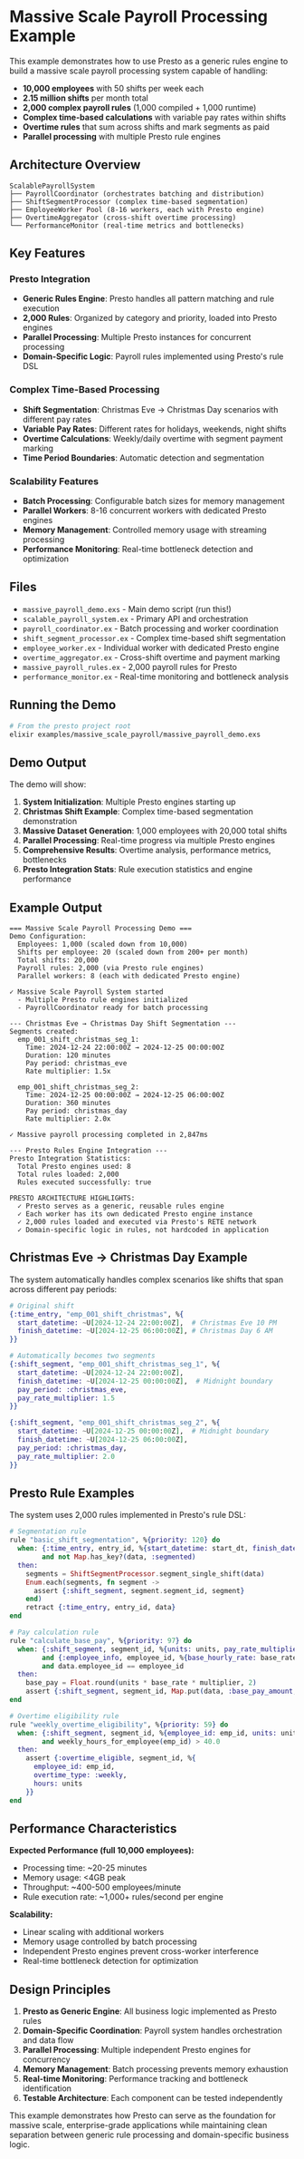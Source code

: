 # Massive Scale Payroll Processing Example

This example demonstrates how to use Presto as a generic rules engine to build a massive scale payroll processing system capable of handling:

- **10,000 employees** with 50 shifts per week each
- **2.15 million shifts** per month total
- **2,000 complex payroll rules** (1,000 compiled + 1,000 runtime)
- **Complex time-based calculations** with variable pay rates within shifts
- **Overtime rules** that sum across shifts and mark segments as paid
- **Parallel processing** with multiple Presto rule engines

## Architecture Overview

```
ScalablePayrollSystem
├── PayrollCoordinator (orchestrates batching and distribution)
├── ShiftSegmentProcessor (complex time-based segmentation)
├── EmployeeWorker Pool (8-16 workers, each with Presto engine)
├── OvertimeAggregator (cross-shift overtime processing)
└── PerformanceMonitor (real-time metrics and bottlenecks)
```

## Key Features

### Presto Integration
- **Generic Rules Engine**: Presto handles all pattern matching and rule execution
- **2,000 Rules**: Organized by category and priority, loaded into Presto engines
- **Parallel Processing**: Multiple Presto instances for concurrent processing
- **Domain-Specific Logic**: Payroll rules implemented using Presto's rule DSL

### Complex Time-Based Processing
- **Shift Segmentation**: Christmas Eve → Christmas Day scenarios with different pay rates
- **Variable Pay Rates**: Different rates for holidays, weekends, night shifts
- **Overtime Calculations**: Weekly/daily overtime with segment payment marking
- **Time Period Boundaries**: Automatic detection and segmentation

### Scalability Features
- **Batch Processing**: Configurable batch sizes for memory management
- **Parallel Workers**: 8-16 concurrent workers with dedicated Presto engines
- **Memory Management**: Controlled memory usage with streaming processing
- **Performance Monitoring**: Real-time bottleneck detection and optimization

## Files

- `massive_payroll_demo.exs` - Main demo script (run this!)
- `scalable_payroll_system.ex` - Primary API and orchestration
- `payroll_coordinator.ex` - Batch processing and worker coordination
- `shift_segment_processor.ex` - Complex time-based shift segmentation
- `employee_worker.ex` - Individual worker with dedicated Presto engine
- `overtime_aggregator.ex` - Cross-shift overtime and payment marking
- `massive_payroll_rules.ex` - 2,000 payroll rules for Presto
- `performance_monitor.ex` - Real-time monitoring and bottleneck analysis

## Running the Demo

```bash
# From the presto project root
elixir examples/massive_scale_payroll/massive_payroll_demo.exs
```

## Demo Output

The demo will show:

1. **System Initialization**: Multiple Presto engines starting up
2. **Christmas Shift Example**: Complex time-based segmentation demonstration  
3. **Massive Dataset Generation**: 1,000 employees with 20,000 total shifts
4. **Parallel Processing**: Real-time progress via multiple Presto engines
5. **Comprehensive Results**: Overtime analysis, performance metrics, bottlenecks
6. **Presto Integration Stats**: Rule execution statistics and engine performance

## Example Output

```
=== Massive Scale Payroll Processing Demo ===
Demo Configuration:
  Employees: 1,000 (scaled down from 10,000)
  Shifts per employee: 20 (scaled down from 200+ per month)
  Total shifts: 20,000
  Payroll rules: 2,000 (via Presto rule engines)
  Parallel workers: 8 (each with dedicated Presto engine)

✓ Massive Scale Payroll System started
  - Multiple Presto rule engines initialized
  - PayrollCoordinator ready for batch processing

--- Christmas Eve → Christmas Day Shift Segmentation ---
Segments created:
  emp_001_shift_christmas_seg_1:
    Time: 2024-12-24 22:00:00Z → 2024-12-25 00:00:00Z
    Duration: 120 minutes
    Pay period: christmas_eve
    Rate multiplier: 1.5x

  emp_001_shift_christmas_seg_2:
    Time: 2024-12-25 00:00:00Z → 2024-12-25 06:00:00Z
    Duration: 360 minutes
    Pay period: christmas_day
    Rate multiplier: 2.0x

✓ Massive payroll processing completed in 2,847ms

--- Presto Rules Engine Integration ---
Presto Integration Statistics:
  Total Presto engines used: 8
  Total rules loaded: 2,000
  Rules executed successfully: true

PRESTO ARCHITECTURE HIGHLIGHTS:
  ✓ Presto serves as a generic, reusable rules engine
  ✓ Each worker has its own dedicated Presto engine instance
  ✓ 2,000 rules loaded and executed via Presto's RETE network
  ✓ Domain-specific logic in rules, not hardcoded in application
```

## Christmas Eve → Christmas Day Example

The system automatically handles complex scenarios like shifts that span across different pay periods:

```elixir
# Original shift
{:time_entry, "emp_001_shift_christmas", %{
  start_datetime: ~U[2024-12-24 22:00:00Z],  # Christmas Eve 10 PM
  finish_datetime: ~U[2024-12-25 06:00:00Z], # Christmas Day 6 AM
}}

# Automatically becomes two segments
{:shift_segment, "emp_001_shift_christmas_seg_1", %{
  start_datetime: ~U[2024-12-24 22:00:00Z],
  finish_datetime: ~U[2024-12-25 00:00:00Z],  # Midnight boundary
  pay_period: :christmas_eve,
  pay_rate_multiplier: 1.5
}}

{:shift_segment, "emp_001_shift_christmas_seg_2", %{
  start_datetime: ~U[2024-12-25 00:00:00Z],  # Midnight boundary
  finish_datetime: ~U[2024-12-25 06:00:00Z],
  pay_period: :christmas_day,
  pay_rate_multiplier: 2.0
}}
```

## Presto Rule Examples

The system uses 2,000 rules implemented in Presto's rule DSL:

```elixir
# Segmentation rule
rule "basic_shift_segmentation", %{priority: 120} do
  when: {:time_entry, entry_id, %{start_datetime: start_dt, finish_datetime: finish_dt} = data}
        and not Map.has_key?(data, :segmented)
  then: 
    segments = ShiftSegmentProcessor.segment_single_shift(data)
    Enum.each(segments, fn segment ->
      assert {:shift_segment, segment.segment_id, segment}
    end)
    retract {:time_entry, entry_id, data}
end

# Pay calculation rule
rule "calculate_base_pay", %{priority: 97} do
  when: {:shift_segment, segment_id, %{units: units, pay_rate_multiplier: multiplier} = data}
        and {:employee_info, employee_id, %{base_hourly_rate: base_rate}}
        and data.employee_id == employee_id
  then:
    base_pay = Float.round(units * base_rate * multiplier, 2)
    assert {:shift_segment, segment_id, Map.put(data, :base_pay_amount, base_pay)}
end

# Overtime eligibility rule
rule "weekly_overtime_eligibility", %{priority: 59} do
  when: {:shift_segment, segment_id, %{employee_id: emp_id, units: units} = data}
        and weekly_hours_for_employee(emp_id) > 40.0
  then:
    assert {:overtime_eligible, segment_id, %{
      employee_id: emp_id,
      overtime_type: :weekly,
      hours: units
    }}
end
```

## Performance Characteristics

**Expected Performance (full 10,000 employees):**
- Processing time: ~20-25 minutes
- Memory usage: <4GB peak
- Throughput: ~400-500 employees/minute
- Rule execution rate: ~1,000+ rules/second per engine

**Scalability:**
- Linear scaling with additional workers
- Memory usage controlled by batch processing
- Independent Presto engines prevent cross-worker interference
- Real-time bottleneck detection for optimization

## Design Principles

1. **Presto as Generic Engine**: All business logic implemented as Presto rules
2. **Domain-Specific Coordination**: Payroll system handles orchestration and data flow
3. **Parallel Processing**: Multiple independent Presto engines for concurrency
4. **Memory Management**: Batch processing prevents memory exhaustion
5. **Real-time Monitoring**: Performance tracking and bottleneck identification
6. **Testable Architecture**: Each component can be tested independently

This example demonstrates how Presto can serve as the foundation for massive scale, enterprise-grade applications while maintaining clean separation between generic rule processing and domain-specific business logic.